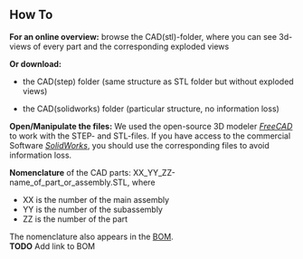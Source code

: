 ## How To

__For an online overview:__ browse the CAD(stl)-folder, where you can see 3d-views of every part and the corresponding exploded views

__Or download:__ 

+ the CAD(step) folder (same structure as STL folder but without exploded views)

+ the CAD(solidworks) folder (particular structure, no information loss)  

__Open/Manipulate the files:__ We used the open-source 3D modeler _[FreeCAD](https://www.freecadweb.org/)_ to work with the STEP- and STL-files. If you have access to the commercial Software _[SolidWorks](https://en.wikipedia.org/wiki/SolidWorks)_, you should use the corresponding files to avoid information loss.

__Nomenclature__ of the CAD parts: XX_YY_ZZ-name_of_part_or_assembly.STL, where
+ XX is the number of the main assembly
+ YY is the number of the subassembly
+ ZZ is the number of the part

The nomenclature also appears in the [BOM]().  
__TODO__ Add link to BOM
